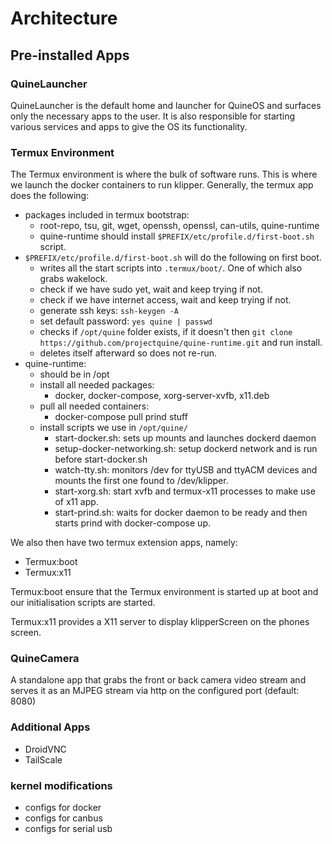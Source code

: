 # Architecture

## Pre-installed Apps

### QuineLauncher
 QuineLauncher is the default home and launcher for QuineOS and surfaces only the necessary apps to the user. It is also responsible for starting various services and apps to give the OS its functionality. 

### Termux Environment
The Termux environment is where the bulk of software runs. This is where we launch the docker containers to run klipper. Generally, the termux app does the following:

- packages included in termux bootstrap:
    - root-repo, tsu, git, wget, openssh, openssl, can-utils, quine-runtime
    - quine-runtime should install `$PREFIX/etc/profile.d/first-boot.sh` script.
- `$PREFIX/etc/profile.d/first-boot.sh` will do the following on first boot.
    - writes all the start scripts into `.termux/boot/`.  One of which also grabs wakelock.
    - check if we have sudo yet, wait and keep trying if not.
    - check if we have internet access, wait and keep trying if not.
    - generate ssh keys: `ssh-keygen -A`
    - set default password: `yes quine | passwd`
    - checks if `/opt/quine` folder exists, if it doesn't then `git clone https://github.com/projectquine/quine-runtime.git` and run install.
    - deletes itself afterward so does not re-run.
- quine-runtime:
    - should be in /opt
    - install all needed packages:
        - docker, docker-compose, xorg-server-xvfb, x11.deb
    - pull all needed containers:
        - docker-compose pull prind stuff
    - install scripts we use in `/opt/quine/`
        -  start-docker.sh: sets up mounts and launches dockerd daemon
        - setup-docker-networking.sh:  setup dockerd network and is run before start-docker.sh 
        - watch-tty.sh: monitors /dev for ttyUSB and ttyACM devices and mounts the first one found to /dev/klipper.
        - start-xorg.sh: start xvfb and termux-x11 processes to make use of x11 app.
        - start-prind.sh: waits for docker daemon to be ready and then starts prind with docker-compose up.

We also then have two termux extension apps, namely:

- Termux:boot
- Termux:x11

Termux:boot ensure that the Termux environment is started up at boot and our initialisation scripts are started.

Termux:x11 provides a X11 server to display klipperScreen on the phones screen.

### QuineCamera
A standalone app that grabs the front or back camera video stream and serves it as an MJPEG stream via http on the configured port (default: 8080)

### Additional Apps

- DroidVNC
- TailScale

### kernel modifications

- configs for docker
- configs for canbus
- configs for serial usb
